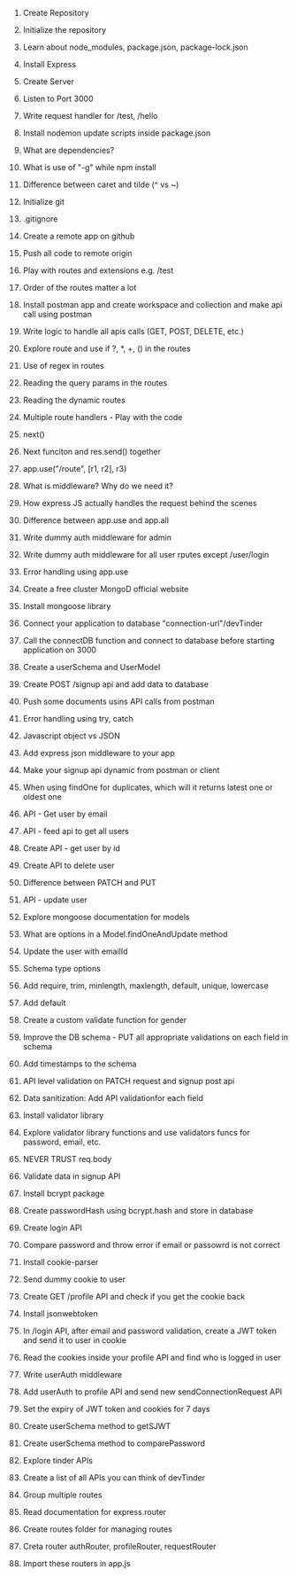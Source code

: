 1. Create Repository
2. Initialize the repository
3. Learn about node_modules, package.json, package-lock.json
4. Install Express
5. Create Server
6. Listen to Port 3000
7. Write request handler for /test, /hello
8. Install nodemon update scripts inside package.json
9. What are dependencies?
10. What is use of "-g" while npm install
11. Difference between caret and tilde (^ vs ~)

12. Initialize git
13. .gitignore
14. Create a remote app on github
15. Push all code to remote origin
16. Play with routes and extensions e.g. /test
17. Order of the routes matter a lot
18. Install postman app and create workspace and collection and make api call using postman
19. Write logic to handle all apis calls (GET, POST, DELETE, etc.)
20. Explore route and use if ?, \*, +, () in the routes
21. Use of regex in routes
22. Reading the query params in the routes
23. Reading the dynamic routes
24. Multiple route handlers - Play with the code
25. next()
26. Next funciton and res.send() together
27. app.use("/route", [r1, r2], r3)
28. What is middleware? Why do we need it?
29. How express JS actually handles the request behind the scenes
30. Difference between app.use and app.all
31. Write dummy auth middleware for admin
32. Write dummy auth middleware for all user rputes except /user/login
33. Error handling using app.use

34. Create a free cluster MongoD official website
35. Install mongoose library
36. Connect your application to database "connection-url"/devTinder
37. Call the connectDB function and connect to database before starting application on 3000
38. Create a userSchema and UserModel
39. Create POST /signup api and add data to database
40. Push some documents usins API calls from postman
41. Error handling using try, catch

42. Javascript object vs JSON
43. Add express json middleware to your app
44. Make your signup api dynamic from postman or client
45. When using findOne for duplicates, which will it returns latest one or oldest one
46. API - Get user by email
47. API - feed api to get all users
48. Create API - get user by id
49. Create API to delete user
50. Difference between PATCH and PUT
51. API - update user
52. Explore mongoose documentation for models
53. What are options in a Model.findOneAndUpdate method
54. Update the user with emailId

55. Schema type options
56. Add require, trim, minlength, maxlength, default, unique, lowercase
57. Add default
58. Create a custom validate function for gender
59. Improve the DB schema - PUT all appropriate validations on each field in schema
60. Add timestamps to the schema
61. API level validation on PATCH request and signup post api
62. Data sanitization: Add API validationfor each field
63. Install validator library
64. Explore validator library functions and use validators funcs for password, email, etc.
65. NEVER TRUST req.body

66. Validate data in signup API
67. Install bcrypt package
68. Create passwordHash using bcrypt.hash and store in database
69. Create login API
70. Compare password and throw error if email or passowrd is not correct

71. Install cookie-parser
72. Send dummy cookie to user
73. Create GET /profile API and check if you get the cookie back
74. Install jsonwebtoken
75. In /login API, after email and password validation, create a JWT token and send it to user in cookie
76. Read the cookies inside your profile API and find who is logged in user
77. Write userAuth middleware
78. Add userAuth to profile API and send new sendConnectionRequest API
79. Set the expiry of JWT token and cookies for 7 days
80. Create userSchema method to getSJWT
81. Create userSchema method to comparePassword

82. Explore tinder APIs
83. Create a list of all APIs you can think of devTinder
84. Group multiple routes
85. Read documentation for express.router
86. Create routes folder for managing routes
87. Creta router authRouter, profileRouter, requestRouter
88. Import these routers in app.js
